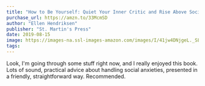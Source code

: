 ```yaml
---
title: "How to Be Yourself: Quiet Your Inner Critic and Rise Above Social Anxiety"
purchase_url: https://amzn.to/33McmSD
author: "Ellen Hendriksen"
publisher: "St. Martin's Press"
date: 2019-08-15
image: https://images-na.ssl-images-amazon.com/images/I/41jw4DNjgeL._SL75_.jpg
tags:
---
```


Look, I'm going through some stuff right now, and I really enjoyed this book. Lots of sound, practical advice about handling social anxieties, presented in a friendly, straightforward way. Recommended.
